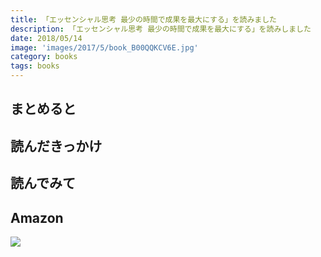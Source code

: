 ```yaml
---
title: 「エッセンシャル思考 最少の時間で成果を最大にする」を読みました
description: 「エッセンシャル思考 最少の時間で成果を最大にする」を読みしました
date: 2018/05/14
image: 'images/2017/5/book_B00QQKCV6E.jpg'
category: books
tags: books
---
```


## まとめると

## 読んだきっかけ

## 読んでみて

## Amazon

[![](http://images-jp.amazon.com/images/P/B00QQKCV6E.09.MAIN._SCLZZZZZZZ_.jpg)](https://www.amazon.co.jp/dp/B00QQKCV6E/)
